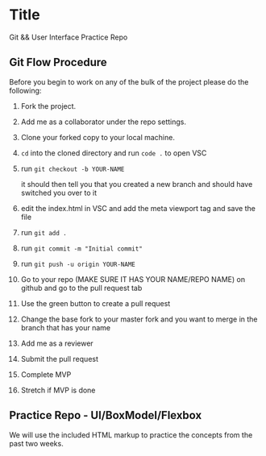 # Title

Git && User Interface Practice Repo

## Git Flow Procedure

Before you begin to work on any of the bulk of the project please do the following:

1. Fork the project.
2. Add me as a collaborator under the repo settings.
3. Clone your forked copy to your local machine.
4. `cd` into the cloned directory and run `code .` to open VSC
5. run `git checkout -b YOUR-NAME`

   it should then tell you that you created a new branch and should have switched you over to it

6. edit the index.html in VSC and add the meta viewport tag and save the file
7. run `git add .`
8. run `git commit -m "Initial commit"`
9. run `git push -u origin YOUR-NAME`
10. Go to your repo (MAKE SURE IT HAS YOUR NAME/REPO NAME) on github and go to the pull request tab
11. Use the green button to create a pull request
12. Change the base fork to your master fork and you want to merge in the branch that has your name
13. Add me as a reviewer
14. Submit the pull request
15. Complete MVP
16. Stretch if MVP is done

## Practice Repo - UI/BoxModel/Flexbox

We will use the included HTML markup to practice the concepts from the past two weeks.
